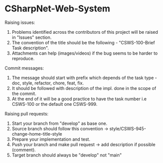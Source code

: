 # CSharpNet-Web-System

Raising issues:

1. Problems identified across the contributors of this project will be raised in "Issues" section.
2. The convention of the title should be the following - "CSWS-100-Brief Task description".
3. Attachments can help (images/videos) if the bug seems to be harder to reproduce.

Commit messages:

1. The message should start with prefix which depends of the task type - doc, style, refactor, chore, feat, fix.
2. It should be followed with description of the impl. done in the scope of the commit.
3. At the end of it will be a good practice to have the task number i.e CSWS-100 or the default one CSWS-999.

Raising pull requests:

1. Start your branch from "develop" as base one.
2. Source branch should follow this convention -> style/CSWS-945-change-home-title-style
3. Prepare your implementation and test.
4. Push your branch and make pull request -> add description if possible (comment). 
5. Target branch should always be "develop" not "main"
